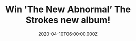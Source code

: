 ---
campaign-uuid: "c-b6fb6d29-598d-4a92-b4e4-73bcff54c310"
type: "Competition"
category: "Music"
date: "2020-04-10T06:00:00.000Z"
end-date: "2020-07-30T23:59:00.000Z"
disable-form: false
is_promoted: true
has_entry_page: true
title: "Win 'The New Abnormal’ The Strokes new album!"
competition-description: "<p>The boys are back. We are giving away the sixth studio\
  \ album by the American Rock band The Strokes: ‘The New Abnormal’. A 9-track album\
  \ we are pretty sure you won’t want to miss. Featuring their amazing singles 'At\
  \ the Door' and 'Bad Decisions’.</p>\n<p>Enter below for a chance to win.</p>\n"
hero-header: "Win 'The New Abnormal’ The Strokes new album!"
terms-confirmation: "N/A"
banner-img: "https://assets.expresslyapp.com/asset-1e78f248-154f-4188-9203-b8ba3816a8b7.jpg"
logo-left-href: "aaa.nme.com"
logo-left-image: "https://assets.expresslyapp.com/asset-92eb0398-1825-485f-986a-00db847ee801.jpg"
logo-left-title: "NME AAA"
bg-image-hero: "https://assets.expresslyapp.com/asset-e93f2ebf-872f-41c1-9dbc-6431eed21bea.jpg"
bg-image-first: "https://assets.expresslyapp.com/asset-7be35de8-8449-4bdc-82ed-753d514cebb4.jpg"
section1-content: "<p>The American indie rock band, The Strokes, are back with their\
  \ sixth studio album ‘The New Abnormal’. The artwork features the 1981 painting\
  \ 'Bird On Money' by American artist Jean-Michel Basquiat. The album contains the\
  \ singles 'At the Door' and 'Bad Decisions'.</p>\n<p>Does it sound good to you?\
  \ Click below and they could be yours!</p>\n"
entry-title: "Win 'The New Abnormal’ The Strokes new album!"
entry-content: "<p>Enter the draw to win ''The New Abnormal’ The Strokes new album\
  \ by completing the form below before 23:59 on the 30th of July 2020.</p>\n"
has-winner: false
prize-description: "'The New Abnormal’ The Stokes new album!"
special-conditions: "Multiple entries are allowed up to one every day.\r\n\r\nThis\
  \ competition is also available on: https://club.expressly.io/competitions/the-new-abnormal-strokes-album"
country-restrictions:
- "GB"
---